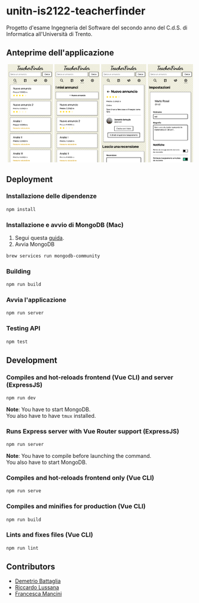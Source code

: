 # unitn-is2122-teacherfinder

Progetto d'esame Ingegneria del Software del secondo anno del C.d.S. di Informatica all'Università di Trento.

## Anteprime dell'applicazione

<p style="text-align: center" align="center">
  <img src="screenshots/RicercaHome.png" width="24%" />
  <img src="screenshots/MieiAnnunci.png" width="24%" />
  <img src="screenshots/DettaglioAnnuncio.png" width="24%" />
  <img src="screenshots/Impostazioni.png" width="24%" />
</p>

## Deployment

### Installazione delle dipendenze

```bash
npm install
```

### Installazione e avvio di MongoDB (Mac)

1. Segui questa [guida](https://attacomsian.com/blog/install-mongodb-macos).
2. Avvia MongoDB

```bash
brew services run mongodb-community
```

### Building

```bash
npm run build
```

### Avvia l'applicazione

```bash
npm run server
```

### Testing API

```bash
npm test
```

## Development

### Compiles and hot-reloads frontend (Vue CLI) and server (ExpressJS)

```bash
npm run dev
```

**Note**: You have to start MongoDB.  
 You also have to have `tmux` installed.

### Runs Express server with Vue Router support (ExpressJS)

```bash
npm run server
```

**Note**: You have to compile before launching the command.  
 You also have to start MongoDB.

### Compiles and hot-reloads frontend only (Vue CLI)

```bash
npm run serve
```

### Compiles and minifies for production (Vue CLI)

```bash
npm run build
```

### Lints and fixes files (Vue CLI)

```bash
npm run lint
```

## Contributors

- [Demetrio Battaglia](https://www.github.com/deme3)
- [Riccardo Lussana](https://www.github.com/riklus)
- [Francesca Mancini](https://www.github.com/framcesca)
